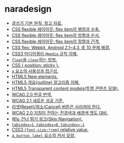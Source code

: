 # naradesign

* [글쓰기 기본 원칙, 참고 자료.](writing.md)
* [CSS flexible 레이아웃: flex item의 팽창과 수축.](flex-grow-shrink.md)
* [CSS flexible 레이아웃: flex item의 방향과 순서.](flex-direction-order.md)
* [CSS flexible 레이아웃: flex item의 정렬과 간격.](flex-justify-align.md)
* [CSS flex: Webkit, Android 2.1~4.3, IE 10 문제 해결.](flex-browser-compatibility.md)
* [CSS3 미디어쿼리 `@media` 규칙 이해.](media-query.md)
* [`float`을 `clear`하는 방법.](float-clearing.md)
* [CSS { position: sticky }.](position-sticky.md)
* [`a` 요소의 사용성과 접근성.](userbility-accessibility-a-element.md)
* [HTML5 New elements.](html5-new-elements.md)
* [HTML5 개요(outline) 알고리즘 이해.](html5-outline.md)
* [HTML5 Transparent content models(투명 콘텐츠 모델).](transparent-content-models.md)
* [WCAG 2.0 한글 번역.](wcag-2.0-korean-translation.md)
* [WCAG 2.1 새로운 성공 기준.](wcag-2.1.md)
* [리셋(Reset)/취소(Cancel) 버튼은 사라져야 한다.](do-not-use-reset-cancel.md)
* [WCAG 2.0 지침이 전하는 전경색과 배경색 명도 대비.](wcag-contrast.md)
* [메뉴 건너 뛰기 링크(Skip Navigation).](skip-navigation.md)
* [`tabindex=1`, `tabindex=0`, `tabindex=-1`](tabindex.md)
* [CSS3 `{font-size:*rem}` relative value.](font-size-rem.md)
* [`a`, `button`, `label` 요소의 커서 모양.](cursor.md)

<div id="fb-root"></div>
<script async defer crossorigin="anonymous" src="https://connect.facebook.net/ko_KR/sdk.js#xfbml=1&version=v3.3"></script>
<div class="fb-comments" data-href="https://naradesign.github.io/article/" data-numposts="10" data-width="100%"></div>

